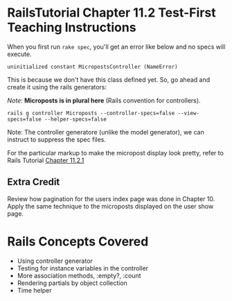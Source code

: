 RailsTutorial Chapter 11.2 Test-First Teaching Instructions
===========================================================

When you first run `rake spec`, you'll get an error like below and no specs will execute.

    uninitialized constant MicropostsController (NameError)

This is because we don't have this class defined yet. So, go ahead and create it using the rails generators:

_Note_: **Microposts is in plural here** (Rails convention for controllers).

    rails g controller Microposts --controller-specs=false --view-specs=false --helper-specs=false

Note: The controller generatore (unlike the model generator), we can instruct to suppress
the spec files.

For the particular markup to make the micropost display look pretty,
refer to Rails Tutorial [Chapter 11.2.1][chapter_11_2_1]

Extra Credit
------------

Review how pagination for the users index page was done in Chapter 10.
Apply the same technique to the microposts displayed on the user show page.

Rails Concepts Covered
======================

* Using controller generator
* Testing for instance variables in the controller
* More association methods, :empty?, :count
* Rendering partials by object collection
* Time helper

[chapter_11_2_1]: http://ruby.railstutorial.org/chapters/user-microposts#sec:augmenting_the_user_show_page "Chapter 11.2.1"

